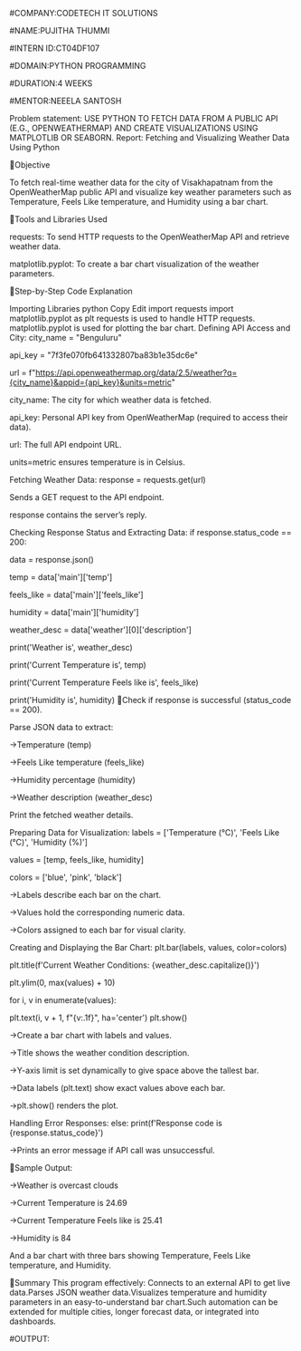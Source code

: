 #COMPANY:CODETECH IT SOLUTIONS

#NAME:PUJITHA THUMMI

#INTERN ID:CT04DF107

#DOMAIN:PYTHON PROGRAMMING

#DURATION:4 WEEKS

#MENTOR:NEEELA SANTOSH

Problem statement: USE PYTHON TO FETCH DATA FROM A PUBLIC API (E.G., OPENWEATHERMAP) AND CREATE VISUALIZATIONS USING MATPLOTLIB OR SEABORN. Report: Fetching and Visualizing Weather Data Using Python

📌Objective

To fetch real-time weather data for the city of Visakhapatnam from the OpenWeatherMap public API and visualize key weather parameters such as Temperature, Feels Like temperature, and Humidity using a bar chart.

📌Tools and Libraries Used

requests: To send HTTP requests to the OpenWeatherMap API and retrieve weather data.

matplotlib.pyplot: To create a bar chart visualization of the weather parameters.

📌Step-by-Step Code Explanation

Importing Libraries python Copy Edit import requests import matplotlib.pyplot as plt requests is used to handle HTTP requests. matplotlib.pyplot is used for plotting the bar chart.
Defining API Access and City:
city_name = "Benguluru"

api_key = "7f3fe070fb641332807ba83b1e35dc6e"

url = f"https://api.openweathermap.org/data/2.5/weather?q={city_name}&appid={api_key}&units=metric"

city_name: The city for which weather data is fetched.

api_key: Personal API key from OpenWeatherMap (required to access their data).

url: The full API endpoint URL.

units=metric ensures temperature is in Celsius.

Fetching Weather Data:
response = requests.get(url)

Sends a GET request to the API endpoint.

response contains the server’s reply.

Checking Response Status and Extracting Data:
if response.status_code == 200:

data = response.json()

temp = data['main']['temp']

feels_like = data['main']['feels_like']

humidity = data['main']['humidity']

weather_desc = data['weather'][0]['description']

print('Weather is', weather_desc)

print('Current Temperature is', temp)

print('Current Temperature Feels like is', feels_like)

print('Humidity is', humidity)
📌Check if response is successful (status_code == 200).

Parse JSON data to extract:

->Temperature (temp)

->Feels Like temperature (feels_like)

->Humidity percentage (humidity)

->Weather description (weather_desc)

Print the fetched weather details.

Preparing Data for Visualization:
labels = ['Temperature (°C)', 'Feels Like (°C)', 'Humidity (%)']

values = [temp, feels_like, humidity]

colors = ['blue', 'pink', 'black']

->Labels describe each bar on the chart.

->Values hold the corresponding numeric data.

->Colors assigned to each bar for visual clarity.

Creating and Displaying the Bar Chart:
plt.bar(labels, values, color=colors)

plt.title(f'Current Weather Conditions: {weather_desc.capitalize()}')

plt.ylim(0, max(values) + 10)

for i, v in enumerate(values):

plt.text(i, v + 1, f"{v:.1f}", ha='center')
plt.show()

->Create a bar chart with labels and values.

->Title shows the weather condition description.

->Y-axis limit is set dynamically to give space above the tallest bar.

->Data labels (plt.text) show exact values above each bar.

->plt.show() renders the plot.

Handling Error Responses:
else: print(f'Response code is {response.status_code}')

->Prints an error message if API call was unsuccessful.

📌Sample Output:

->Weather is overcast clouds

->Current Temperature is 24.69

->Current Temperature Feels like is 25.41

->Humidity is 84

And a bar chart with three bars showing Temperature, Feels Like temperature, and Humidity.

📌Summary This program effectively: Connects to an external API to get live data.Parses JSON weather data.Visualizes temperature and humidity parameters in an easy-to-understand bar chart.Such automation can be extended for multiple cities, longer forecast data, or integrated into dashboards.

#OUTPUT:

